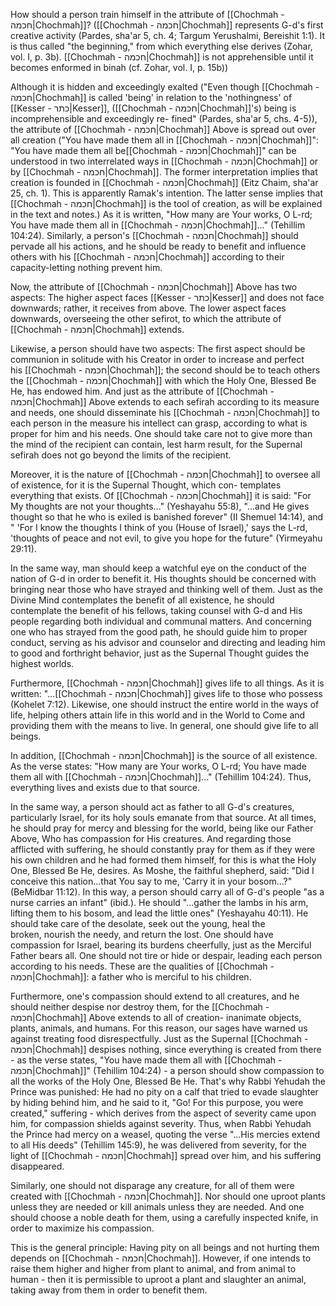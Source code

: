 How should a person train himself in the attribute of [[Chochmah - חכמה|Chochmah]]? 
([[Chochmah - חכמה|Chochmah]] represents G-d's first creative activity (Pardes, sha'ar 5, ch. 4; Targum Yerushalmi, Bereishit 1:1). It is thus called "the beginning," from which everything else derives (Zohar, vol. I, p. 3b). [[Chochmah - חכמה|Chochmah]] is not apprehensible until it becomes enformed in binah (cf. Zohar, vol. I, p. 15b)) 



Although it is hidden and exceedingly exalted ("Even though [[Chochmah - חכמה|Chochmah]] is called 'being' in relation to the 'nothingness' of [[Kesser - כתר|Kesser]], ([[Chochmah - חכמה|Chochmah]]'s) being is incomprehensible and exceedingly re- fined" (Pardes, sha'ar 5, chs. 4-5)), the attribute of [[Chochmah - חכמה|Chochmah]] Above is spread out over all creation ("You have made them all in [[Chochmah - חכמה|Chochmah]]": "You have made them all be[[Chochmah - חכמה|Chochmah]]" can be understood in two interrelated ways in [[Chochmah - חכמה|Chochmah]] or by [[Chochmah - חכמה|Chochmah]]. The former interpretation implies that creation is founded in [[Chochmah - חכמה|Chochmah]] (Eitz Chaim, sha'ar 25, ch. 1). This is apparently Ramak's intention. The latter sense implies that [[Chochmah - חכמה|Chochmah]] is the tool of creation, as will be explained in the text and notes.) As it is written, "How many are Your works, O L-rd; You have made them all in [[Chochmah - חכמה|Chochmah]]..." (Tehillim 104:24). Similarly, a person's [[Chochmah - חכמה|Chochmah]] should pervade all his actions, and he should be ready to benefit and influence others with his [[Chochmah - חכמה|Chochmah]] according to their caрасity-letting nothing prevent him.

Now, the attribute of [[Chochmah - חכמה|Chochmah]] Above has two aspects: The higher aspect faces [[Kesser - כתר|Kesser]] and does not face downwards; rather, it receives from above. The lower aspect faces downwards, overseeing the other sefirot, to which the attribute of [[Chochmah - חכמה|Chochmah]] extends.

Likewise, a person should have two aspects: The first aspect should be communion in solitude with his Creator in order to increase and perfect his [[Chochmah - חכמה|Chochmah]]; the second should be to teach others the [[Chochmah - חכמה|Chochmah]] with which the Holy One, Blessed Be He, has endowed him. And just as the attribute of [[Chochmah - חכמה|Chochmah]] Above extends to each sefirah according to its measure and needs, one should disseminate his [[Chochmah - חכמה|Chochmah]] to each person in the measure his intellect can grasp, according to what is proper for him and his needs. One should take care not to give more than the mind of the recipient can contain, lest harm result, for the Supernal sefirah does not go beyond the limits of the recipient.

Moreover, it is the nature of [[Chochmah - חכמה|Chochmah]] to oversee all of existence, for it is the Supernal Thought, which con- templates everything that exists. Of [[Chochmah - חכמה|Chochmah]] it is said: "For My thoughts are not your thoughts..." (Yeshayahu 55:8), "...and He gives thought so that he who is exiled is banished forever" (II Shemuel 14:14), and " 'For I know the thoughts I think of you (House of Israel),' says the L-rd, 'thoughts of peace and not evil, to give you hope for the future" (Yirmeyahu 29:11).

In the same way, man should keep a watchful eye on the conduct of the nation of G-d in order to benefit it. His thoughts should be concerned with bringing near those who have strayed and thinking well of them. Just as the Divine Mind contemplates the benefit of all existence, he should contemplate the benefit of his fellows, taking counsel with G-d and His people regarding both individual and communal matters. And concerning one who has strayed from the good path, he should guide him to proper conduct, serving as his advisor and counselor and directing and leading him to good and forthright behavior, just as the Supernal Thought guides the highest worlds.

Furthermore, [[Chochmah - חכמה|Chochmah]] gives life to all things. As it is written: "...[[Chochmah - חכמה|Chochmah]] gives life to those who possess (Kohelet 7:12). Likewise, one should instruct the entire world in the ways of life, helping others attain life in this world and in the World to Come and providing them with the means to live. In general, one should give life to all beings.

In addition, [[Chochmah - חכמה|Chochmah]] is the source of all existence. As the verse states: "How many are Your works, O L-rd; You have made them all with [[Chochmah - חכמה|Chochmah]]..." (Tehillim 104:24). Thus, everything lives and exists due to that source.

In the same way, a person should act as father to all G-d's creatures, particularly Israel, for its holy souls emanate from that source. At all times, he should pray for mercy and blessing for the world, being like our Father Above, Who has compassion for His creatures. And regarding those afflicted with suffering, he should constantly pray for them as if they were his own children and he had formed them himself, for this is what the Holy One, Blessed Be He, desires. As Moshe, the faithful shepherd, said: "Did I conceive this nation...that You say to me, 'Carry it in your bosom...?" (BeMidbar 11:12). In this way, a person should carry all of G-d's people "as a nurse carries an infant" (ibid.). He should "...gather the lambs in his arm, lifting them to his bosom, and lead the little ones" (Yeshayahu 40:11). He should take care of the desolate, seek out the young, heal the broken, nourish the needy, and return the lost. One should have compassion for Israel, bearing its burdens cheerfully, just as the Merciful Father bears all. One should not tire or hide or despair, leading each person according to his needs. These are the qualities of [[Chochmah - חכמה|Chochmah]]: a father who is merciful to his children.

Furthermore, one's compassion should extend to all creatures, and he should neither despise nor destroy them, for the [[Chochmah - חכמה|Chochmah]] Above extends to all of creation- inanimate objects, plants, animals, and humans. For this reason, our sages have warned us against treating food disrespectfully. Just as the Supernal [[Chochmah - חכמה|Chochmah]] despises nothing, since everything is created from there - as the verse states, "You have made them all with [[Chochmah - חכמה|Chochmah]]" (Tehillim 104:24) - a person should show compassion to all the works of the Holy One, Blessed Be He. That's why Rabbi Yehudah the Prince was punished: He had no pity on a calf that tried to evade slaughter by hiding behind him, and he said to it, "Go! For this purpose, you were created," suffering - which derives from the aspect of severity came upon him, for compassion shields against severity. Thus, when Rabbi Yehudah the Prince had mercy on a weasel, quoting the verse "...His mercies extend to all His deeds" (Tehillim 145:9), he was delivered from severity, for the light of [[Chochmah - חכמה|Chochmah]] spread over him, and his suffering disappeared.

Similarly, one should not disparage any creature, for all of them were created with [[Chochmah - חכמה|Chochmah]]. Nor should one uproot plants unless they are needed or kill animals unless they are needed. And one should choose a noble death for them, using a carefully inspected knife, in order to maximize his compassion.

This is the general principle: Having pity on all beings and not hurting them depends on [[Chochmah - חכמה|Chochmah]]. However, if one intends to raise them higher and higher from plant to animal, and from animal to human - then it is permissible to uproot a plant and slaughter an animal, taking away from them in order to benefit them.